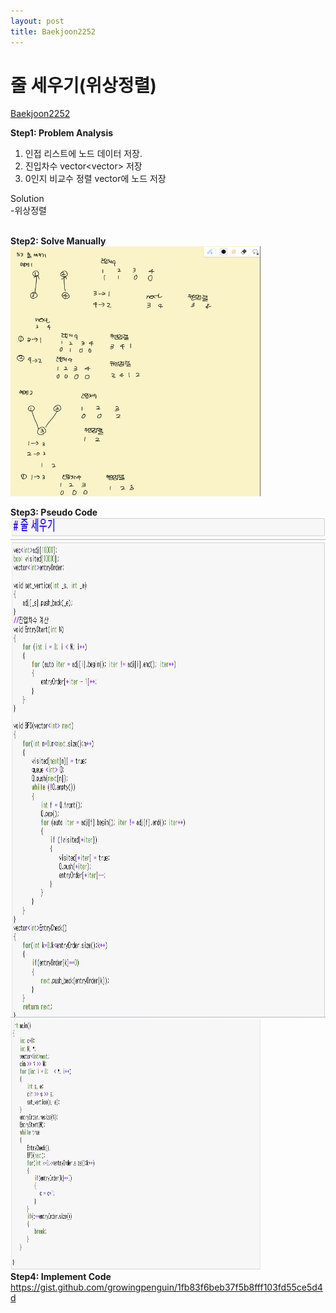 ```yaml
---
layout: post
title: Baekjoon2252
---
```



# 줄 세우기(위상정렬) #
[Baekjoon2252](https://www.acmicpc.net/problem/2252)

**Step1: Problem Analysis**<br/>
1. 인접 리스트에 노드 데이터 저장. <br/>
2. 진입차수 vector<vector<int>> 저장 <br/>
3. 0인지 비교수 정렬 vector에 노드 저장 <br/>
  
Solution<br/>
-위상정렬<br/>
<br/>

**Step2: Solve Manually**<br/>
<img src="/_images/Baek2252.png" width="400" height="400">

**Step3: Pseudo Code**<br/>
<img src="/_images/Baek2252_2.png" width="700" height="800">
  <img src="/_images/Baek2252_3.png" width="400" height="400">
<br/>
**Step4: Implement Code** <br/> 
https://gist.github.com/growingpenguin/1fb83f6beb37f5b8fff103fd55ce5d4d
